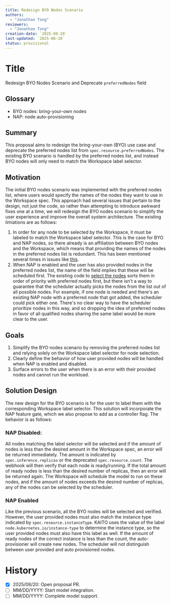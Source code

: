 ```yaml
---
title: Redesign BYO Nodes Scenario 
authors:
  - "Jonathan Tong"
reviewers:
  - "Jonathan Tong"
creation-date: `2025-08-20`
last-updated: `2025-08-20`
status: provisional
---
```


# Title

Redesign BYO Nodes Scenario and Deprecate `preferredNodes` field

## Glossary

- BYO nodes: bring-your-own nodes
- NAP: node auto-provisioning

## Summary

This proposal aims to redesign the bring-your-own (BYO) use case and deprecate the preferred nodes list from `spec.resource.preferredNodes`. The existing BYO scenario is handled by the preferred nodes list, and instead BYO nodes will only need to match the Workspace label selector.

## Motivation

The initial BYO nodes scenario was implemented with the preferred nodes list, where users would specify the names of the nodes they want to use in the Workspace spec. This approach had several issues that pertain to the design, not just the code, so rather than attempting to introduce awkward fixes one at a time, we will redesign the BYO nodes scenario to simplify the user experience and improve the overall system architecture. The existing limiations are as follows:

1. In order for any node to be selected by the Workspace, it must be labeled to match the Workspace label selector. This is the case for BYO and NAP nodes, so there already is an affiliation between BYO nodes and the Workspace, which means that providing the names of the nodes in the preferred nodes list is redundant. This has been mentioned several times in issues like [this](https://github.com/kaito-project/kaito/pull/1337#pullrequestreview-3122605167).
2. When NAP is enabled and the user has also provided nodes in the preferred nodes list, the name of the field implies that these will be scheduled first. The existing code to [select the nodes](https://github.com/kaito-project/kaito/blob/8c8585a138c4a9273de6149e184ff5b951cd4c18/pkg/utils/common.go#L243-L288) sorts them in order of priority with preferred nodes first, but there isn't a way to guarantee that the scheduler actually picks the nodes from the list out of all possible nodes. For example, if one node is needed and there's an existing NAP node with a preferred node that got added, the scheduler could pick either one. There's no clear way to have the scheduler prioritize nodes in this way, and so dropping the idea of preferred nodes in favor of all qualified nodes sharing the same label would be more clear to the user.

## Goals

1. Simplify the BYO nodes scenario by removing the preferred nodes list and relying solely on the Workspace label selector for node selection.
2. Clearly define the behavior of how user provided nodes will be handled when NAP is enabled and disabled.
3. Surface errors to the user when there is an error with their provided nodes and cannot run the workload.


## Solution Design

The new design for the BYO scenario is for the user to label them with the corresponding Workspace label selector. This solution will incorporate the NAP feature gate, which we also propose to add as a controller flag. The behavior is as follows:


### NAP Disabled:

All nodes matching the label selector will be selected and if the amount of nodes is less than the desired amount in the Workspace spec, an error will be returned immediately. The amount is indicated by `spec.inference.replicas` or the deprecated `spec.resource.count`. The webhook will then verify that each node is ready/running. If the total amount of ready nodes is less than the desired number of replicas, then an error will be returned again. The Workspace will schedule the model to run on these nodes, and if the amount of nodes exceeds the desired number of replicas, any of the nodes can be selected by the scheduler.

### NAP Enabled

Like the previous scenario, all the BYO nodes will be selected and verified. However, the user provided nodes must also match the instance type indicated by `spec.resource.instanceType`. KAITO uses the value of the label `node.kubernetes.io/instance-type` to determine the instance type, so the user provided nodes must also have this label as well. If the amount of ready nodes of the correct instance is less than the count, the auto-provisioner will create new nodes. The scheduler will not distinguish between user provided and auto provisioned nodes.

# History

- [x] 2025/08/20: Open proposal PR.
- [ ] MM/DD/YYYY: Start model integration.
- [ ] MM/DD/YYYY: Complete model support.
